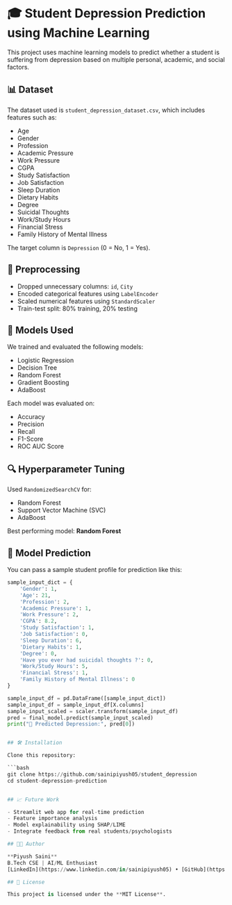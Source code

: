 # 🎓 Student Depression Prediction using Machine Learning

This project uses machine learning models to predict whether a student is suffering from depression based on multiple personal, academic, and social factors.

## 📊 Dataset

The dataset used is `student_depression_dataset.csv`, which includes features such as:

- Age  
- Gender  
- Profession  
- Academic Pressure  
- Work Pressure  
- CGPA  
- Study Satisfaction  
- Job Satisfaction  
- Sleep Duration  
- Dietary Habits  
- Degree  
- Suicidal Thoughts  
- Work/Study Hours  
- Financial Stress  
- Family History of Mental Illness  

The target column is `Depression` (0 = No, 1 = Yes).

## 🧼 Preprocessing

- Dropped unnecessary columns: `id`, `City`
- Encoded categorical features using `LabelEncoder`
- Scaled numerical features using `StandardScaler`
- Train-test split: 80% training, 20% testing

## 🧠 Models Used

We trained and evaluated the following models:

- Logistic Regression  
- Decision Tree  
- Random Forest  
- Gradient Boosting  
- AdaBoost  

Each model was evaluated on:

- Accuracy  
- Precision  
- Recall  
- F1-Score  
- ROC AUC Score

## 🔍 Hyperparameter Tuning

Used `RandomizedSearchCV` for:

- Random Forest  
- Support Vector Machine (SVC)  
- AdaBoost  

Best performing model: **Random Forest**

## 🚀 Model Prediction

You can pass a sample student profile for prediction like this:

```python
sample_input_dict = {
    'Gender': 1,
    'Age': 21,
    'Profession': 2,
    'Academic Pressure': 1,
    'Work Pressure': 2,
    'CGPA': 8.2,
    'Study Satisfaction': 1,
    'Job Satisfaction': 0,
    'Sleep Duration': 6,
    'Dietary Habits': 1,
    'Degree': 0,
    'Have you ever had suicidal thoughts ?': 0,
    'Work/Study Hours': 5,
    'Financial Stress': 1,
    'Family History of Mental Illness': 0
}

sample_input_df = pd.DataFrame([sample_input_dict])
sample_input_df = sample_input_df[X.columns]
sample_input_scaled = scaler.transform(sample_input_df)
pred = final_model.predict(sample_input_scaled)
print("🔮 Predicted Depression:", pred[0])


## 🛠️ Installation

Clone this repository:

```bash
git clone https://github.com/sainipiyush05/student_depression
cd student-depression-prediction


## 📈 Future Work

- Streamlit web app for real-time prediction  
- Feature importance analysis  
- Model explainability using SHAP/LIME  
- Integrate feedback from real students/psychologists  

## 👨‍💻 Author

**Piyush Saini**  
B.Tech CSE | AI/ML Enthusiast  
[LinkedIn](https://www.linkedin.com/in/sainipiyush05) • [GitHub](https://github.com/sainipiyush05)  

## 📜 License

This project is licensed under the **MIT License**.
